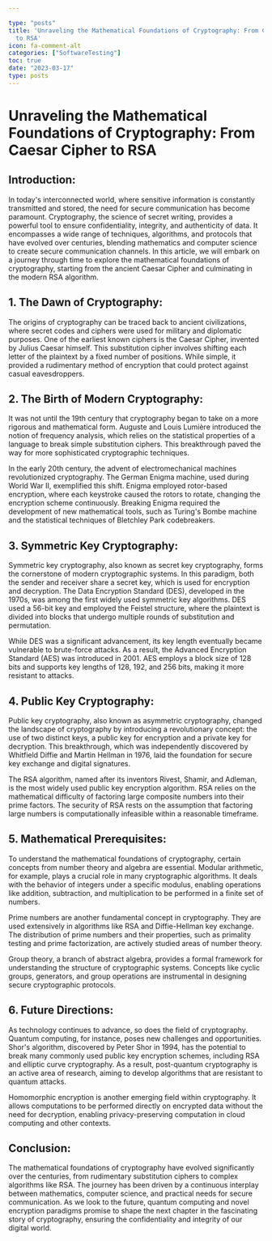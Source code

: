 ```yaml
---

type: "posts"
title: 'Unraveling the Mathematical Foundations of Cryptography: From Caesar Cipher
  to RSA'
icon: fa-comment-alt
categories: ["SoftwareTesting"]
toc: true
date: "2023-03-17"
type: posts
---
```





# Unraveling the Mathematical Foundations of Cryptography: From Caesar Cipher to RSA

## Introduction:

In today's interconnected world, where sensitive information is constantly transmitted and stored, the need for secure communication has become paramount. Cryptography, the science of secret writing, provides a powerful tool to ensure confidentiality, integrity, and authenticity of data. It encompasses a wide range of techniques, algorithms, and protocols that have evolved over centuries, blending mathematics and computer science to create secure communication channels. In this article, we will embark on a journey through time to explore the mathematical foundations of cryptography, starting from the ancient Caesar Cipher and culminating in the modern RSA algorithm.

## 1. The Dawn of Cryptography:

The origins of cryptography can be traced back to ancient civilizations, where secret codes and ciphers were used for military and diplomatic purposes. One of the earliest known ciphers is the Caesar Cipher, invented by Julius Caesar himself. This substitution cipher involves shifting each letter of the plaintext by a fixed number of positions. While simple, it provided a rudimentary method of encryption that could protect against casual eavesdroppers.

## 2. The Birth of Modern Cryptography:

It was not until the 19th century that cryptography began to take on a more rigorous and mathematical form. Auguste and Louis Lumière introduced the notion of frequency analysis, which relies on the statistical properties of a language to break simple substitution ciphers. This breakthrough paved the way for more sophisticated cryptographic techniques.

In the early 20th century, the advent of electromechanical machines revolutionized cryptography. The German Enigma machine, used during World War II, exemplified this shift. Enigma employed rotor-based encryption, where each keystroke caused the rotors to rotate, changing the encryption scheme continuously. Breaking Enigma required the development of new mathematical tools, such as Turing's Bombe machine and the statistical techniques of Bletchley Park codebreakers.

## 3. Symmetric Key Cryptography:

Symmetric key cryptography, also known as secret key cryptography, forms the cornerstone of modern cryptographic systems. In this paradigm, both the sender and receiver share a secret key, which is used for encryption and decryption. The Data Encryption Standard (DES), developed in the 1970s, was among the first widely used symmetric key algorithms. DES used a 56-bit key and employed the Feistel structure, where the plaintext is divided into blocks that undergo multiple rounds of substitution and permutation.

While DES was a significant advancement, its key length eventually became vulnerable to brute-force attacks. As a result, the Advanced Encryption Standard (AES) was introduced in 2001. AES employs a block size of 128 bits and supports key lengths of 128, 192, and 256 bits, making it more resistant to attacks.

## 4. Public Key Cryptography:

Public key cryptography, also known as asymmetric cryptography, changed the landscape of cryptography by introducing a revolutionary concept: the use of two distinct keys, a public key for encryption and a private key for decryption. This breakthrough, which was independently discovered by Whitfield Diffie and Martin Hellman in 1976, laid the foundation for secure key exchange and digital signatures.

The RSA algorithm, named after its inventors Rivest, Shamir, and Adleman, is the most widely used public key encryption algorithm. RSA relies on the mathematical difficulty of factoring large composite numbers into their prime factors. The security of RSA rests on the assumption that factoring large numbers is computationally infeasible within a reasonable timeframe.

## 5. Mathematical Prerequisites:

To understand the mathematical foundations of cryptography, certain concepts from number theory and algebra are essential. Modular arithmetic, for example, plays a crucial role in many cryptographic algorithms. It deals with the behavior of integers under a specific modulus, enabling operations like addition, subtraction, and multiplication to be performed in a finite set of numbers.

Prime numbers are another fundamental concept in cryptography. They are used extensively in algorithms like RSA and Diffie-Hellman key exchange. The distribution of prime numbers and their properties, such as primality testing and prime factorization, are actively studied areas of number theory.

Group theory, a branch of abstract algebra, provides a formal framework for understanding the structure of cryptographic systems. Concepts like cyclic groups, generators, and group operations are instrumental in designing secure cryptographic protocols.

## 6. Future Directions:

As technology continues to advance, so does the field of cryptography. Quantum computing, for instance, poses new challenges and opportunities. Shor's algorithm, discovered by Peter Shor in 1994, has the potential to break many commonly used public key encryption schemes, including RSA and elliptic curve cryptography. As a result, post-quantum cryptography is an active area of research, aiming to develop algorithms that are resistant to quantum attacks.

Homomorphic encryption is another emerging field within cryptography. It allows computations to be performed directly on encrypted data without the need for decryption, enabling privacy-preserving computation in cloud computing and other contexts.

## Conclusion:

The mathematical foundations of cryptography have evolved significantly over the centuries, from rudimentary substitution ciphers to complex algorithms like RSA. The journey has been driven by a continuous interplay between mathematics, computer science, and practical needs for secure communication. As we look to the future, quantum computing and novel encryption paradigms promise to shape the next chapter in the fascinating story of cryptography, ensuring the confidentiality and integrity of our digital world.